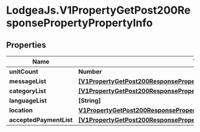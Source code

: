 # LodgeaJs.V1PropertyGetPost200ResponsePropertyPropertyInfo

## Properties

Name | Type | Description | Notes
------------ | ------------- | ------------- | -------------
**unitCount** | **Number** |  | [optional] 
**messageList** | [**[V1PropertyGetPost200ResponsePropertyPropertyInfoMessageListInner]**](V1PropertyGetPost200ResponsePropertyPropertyInfoMessageListInner.md) |  | [optional] 
**categoryList** | [**[V1PropertyGetPost200ResponsePropertyPropertyInfoCategoryListInner]**](V1PropertyGetPost200ResponsePropertyPropertyInfoCategoryListInner.md) |  | [optional] 
**languageList** | **[String]** |  | [optional] 
**location** | [**V1PropertyGetPost200ResponsePropertyPropertyInfoLocation**](V1PropertyGetPost200ResponsePropertyPropertyInfoLocation.md) |  | [optional] 
**acceptedPaymentList** | [**[V1PropertyGetPost200ResponsePropertyPropertyInfoAcceptedPaymentListInner]**](V1PropertyGetPost200ResponsePropertyPropertyInfoAcceptedPaymentListInner.md) |  | [optional] 


